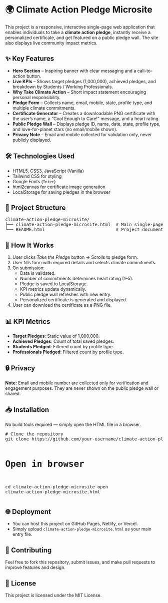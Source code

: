 
<h1>🌍 Climate Action Pledge Microsite</h1>
<p>
This project is a responsive, interactive single-page web application that enables individuals to take a <strong>climate action pledge</strong>, instantly receive a personalized certificate, and get featured on a public pledge wall. The site also displays live community impact metrics.
</p>

<h2>✨ Key Features</h2>
<ul>
<li><strong>Hero Section</strong> – Inspiring banner with clear messaging and a call-to-action button.</li>
<li><strong>Live KPIs</strong> – Shows target pledges (1,000,000), achieved pledges, and breakdown by Students / Working Professionals.</li>
<li><strong>Why Take Climate Action</strong> – Short impact statement encouraging personal responsibility.</li>
<li><strong>Pledge Form</strong> – Collects name, email, mobile, state, profile type, and multiple climate commitments.</li>
<li><strong>Certificate Generator</strong> – Creates a downloadable PNG certificate with the user’s name, a “Cool Enough to Care!” message, and a heart rating.</li>
<li><strong>Public Pledge Wall</strong> – Displays pledge ID, name, date, state, profile type, and love-for-planet stars (no email/mobile shown).</li>
<li><strong>Privacy Note</strong> – Email and mobile collected for validation only, never publicly displayed.</li>
</ul>

<h2>🛠 Technologies Used</h2>
<ul>
<li>HTML5, CSS3, JavaScript (Vanilla)</li>
<li>Tailwind CSS for styling</li>
<li>Google Fonts (<code>Inter</code>)</li>
<li>html2canvas for certificate image generation</li>
<li>LocalStorage for saving pledges in the browser</li>
</ul>

<h2>📂 Project Structure</h2>
<pre>
climate-action-pledge-microsite/
├── climate-action-pledge-microsite.html  # Main single-page application
└── README.html                           # Project documentation
</pre>

<h2>🚀 How It Works</h2>
<ol>
<li>User clicks <em>Take the Pledge</em> button → Scrolls to pledge form.</li>
<li>User fills form with required details and selects climate commitments.</li>
<li>On submission:
    <ul>
        <li>Data is validated.</li>
        <li>Number of commitments determines heart rating (1–5).</li>
        <li>Pledge is saved to LocalStorage.</li>
        <li>KPI metrics update dynamically.</li>
        <li>Public pledge wall refreshes with new entry.</li>
        <li>Personalized certificate is generated and displayed.</li>
    </ul>
</li>
<li>User can download the certificate as a PNG file.</li>
</ol>

<h2>📊 KPI Metrics</h2>
<ul>
<li><strong>Target Pledges</strong>: Static value of 1,000,000.</li>
<li><strong>Achieved Pledges</strong>: Count of total saved pledges.</li>
<li><strong>Students Pledged</strong>: Filtered count by profile type.</li>
<li><strong>Professionals Pledged</strong>: Filtered count by profile type.</li>
</ul>

<h2>🔒 Privacy</h2>
<div class="highlight">
<p><strong>Note:</strong> Email and mobile number are collected only for verification and engagement purposes. They are never shown on the public pledge wall or shared.</p>
</div>

<h2>📥 Installation</h2>
<p>No build tools required — simply open the HTML file in a browser.</p>
<pre>
# Clone the repository
git clone https://github.com/your-username/climate-action-pledge-microsite.git

# Open in browser
cd climate-action-pledge-microsite
open climate-action-pledge-microsite.html
</pre>

<h2>🌐 Deployment</h2>
<ul>
<li>You can host this project on GitHub Pages, Netlify, or Vercel.</li>
<li>Simply upload <code>climate-action-pledge-microsite.html</code> as your main entry file.</li>
</ul>

<h2>🤝 Contributing</h2>
<p>Feel free to fork this repository, submit issues, and make pull requests to improve features and design.</p>

<h2>📄 License</h2>
<p>This project is licensed under the MIT License.</p>

</body>
</html>
